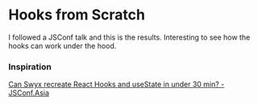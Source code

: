 # Hooks from Scratch

I followed a JSConf talk and this is the results. Interesting to see how the hooks can work under the hood.

### Inspiration

[Can Swyx recreate React Hooks and useState in under 30 min? - JSConf.Asia](https://youtu.be/KJP1E-Y-xyo)
